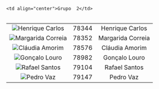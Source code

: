 ﻿<table style="width:100%">

<tr>  

    <td align="center">Grupo  2</td>



  
  
</tr>

</table>


<table style="width:100%">
  <!--src="https://avatars0.githubusercontent.com/u/9061189?v=3&s=400"-->
  <tr>
    <td align="center">
      <img
       src="http://4.bp.blogspot.com/-Dj_3ojT3Rww/VnBqX_gikWI/AAAAAAABfQ8/nkvfuJ34jSo/s1600/carlos-henrique-alves-modelo-ensaio.jpg" 
        href="https://github.com/HenriqueCarlos"
        alt="Henrique Carlos"
      >
    </td>
    <td align="center">78344</td>		
    <td align="center">Henrique Carlos</td>

  </tr>
  
 <tr>
    <td align="center">
      <img
        src="https://avatars2.githubusercontent.com/u/17150350?v=3&s=400"
        href="https://github.com/MargaridaCorreia"
        alt="Margarida Correia"
      >
    </td>
    <td align="center">78352</td>		
    <td align="center">Margarida Correia</td>

  </tr>
  
  <tr>
    <td align="center">
      <img
        src="https://avatars2.githubusercontent.com/u/17113476?v=3&s=400"
        href="https://github.com/claudiaamorim"
        alt="Cláudia Amorim"
      >
    </td>
    <td align="center">78576</td>		
    <td align="center">Cláudia Amorim</td>

  </tr>
  
  
  <tr>
    <td align="center">
      <img
        src="https://avatars0.githubusercontent.com/u/17100178?v=3&s=400"
        href="https://github.com/louro11"
        alt="Gonçalo Louro"
      >
    </td>
    <td align="center">78982</td>		
    <td align="center">Gonçalo Louro</td>

  </tr>
  
  
  <tr>
    <td align="center">
      <img
        src="https://avatars3.githubusercontent.com/u/11570957?v=3&u=d24ef00d999b39691f270ffbd842f2f1d397be20&s=140"
        href="https://github.com/rafa32"
        alt="Rafael Santos"
      >
    </td>
    <td align="center">79104</td>		
    <td align="center">Rafael Santos</td>

  </tr>
  
  <tr>
    <td align="center">
      <img
        src="https://avatars3.githubusercontent.com/u/9110329?v=3&s=400"
        href="https://github.com/Skreepton"
        alt="Pedro Vaz"
      >
    </td>
    <td align="center">79147</td>		
    <td align="center">Pedro Vaz</td>

  </tr>
  
</table>
